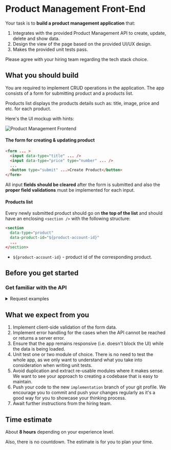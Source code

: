
# Product Management Front-End

Your task is to **build a product management application** that:

1. Integrates with the provided Product Management API to create, update, delete and show data.
2. Design the view of the page based on the provided UI/UX design.
3. Makes the provided unit tests pass.

Please agree with your hiring team regarding the tech stack choice.

## What you should build

You are required to implement CRUD operations in the application. The app consists of a form for submitting product and a products list.

Products list displays the products details such as: title, image, price and etc. for each product.

Here's the UI mockup with hints:

![Product Management Frontend](https://user-images.githubusercontent.com/450319/148280061-308e1a2d-b2f8-4ede-8f45-d1f437138863.png)


#### The form for creating & updating product

```html
<form ... >
  <input data-type="title" ... />
  <input data-type="price" type="number" ... />
  ...
  <button type="submit" ...>Create Product</button>
</form>
```

All input **fields should be cleared** after the form is submitted and also the **proper field validations** must be implemented for each input.

#### Products list

Every newly submitted product should go on **the top of the list** and should have an enclosing `<section />` with the following structure:

```html
<section
  data-type="product"
  data-product-id="${product-account-id}"
  ...
</section>
```

- `${product-account-id}` - product id of the corresponding product.

## Before you get started

### Get familiar with the API

<details>
<summary>Request examples</summary>

##### Get products list

```
GET https://dummyjson.com/products
```

##### Create a new product

```
POST https://dummyjson.com/products/add
Content-Type: application/json
body: JSON.stringify({
    title: 'BMW Pencil',
    /* other product data */
})
```

##### Get a product by id

```
GET https://dummyjson.com/products/1
```

##### Update a product by id

```
PUT /* or PATCH */ 'https://dummyjson.com/products/1
Content-Type: application/json
body: JSON.stringify({
    title: 'BMW Pen',
    /* or other product data */
})
```

##### Delete a product by id

```
DELETE https://dummyjson.com/products/1
```

</details>


## What we expect from you

1. Implement client-side validation of the form data.
2. Implement error handling for the cases when the API cannot be reached or returns a server error.
3. Ensure that the app remains responsive (i.e. doesn't block the UI) while the data is being loaded.
4. Unit test one or two module of choice. There is no need to test the whole app, as we only want to understand what you take into consideration when writing unit tests.
5. Avoid duplication and extract re-usable modules where it makes sense. We want to see your approach to creating a codebase that is easy to maintain.
6. Push your code to the new `implementation` branch of your git profile. We encourage you to commit and push your changes regularly as it's a good way for you to showcase your thinking process.
7. Await further instructions from the hiring team.

## Time estimate

About **8 hours** depending on your experience level.

Also, there is no countdown. The estimate is for you to plan your time.
